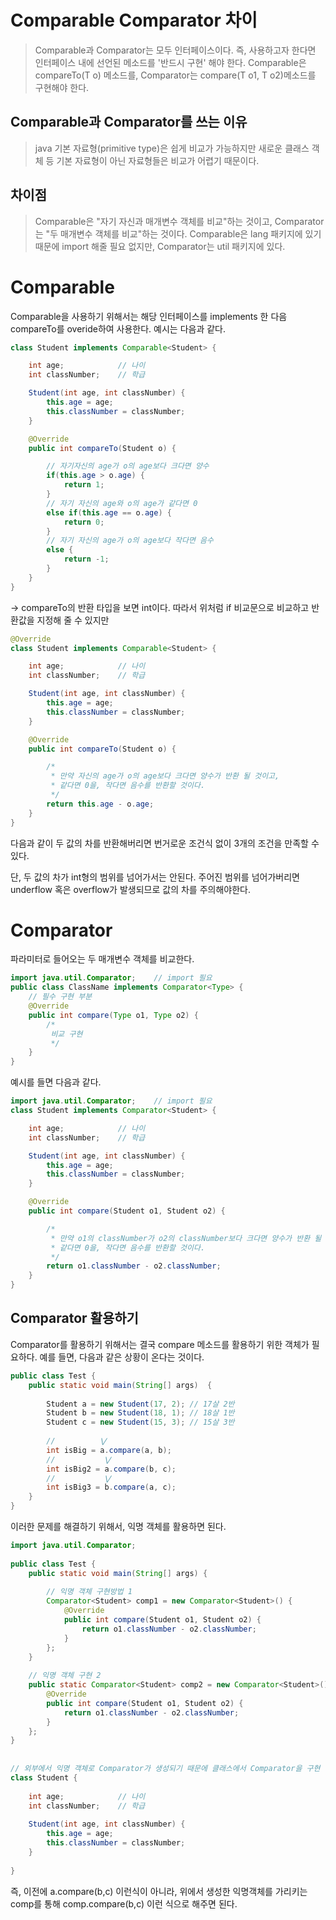 # Comparable Comparator 차이

> Comparable과 Comparator는 모두 인터페이스이다. 즉, 사용하고자 한다면 인터페이스 내에 선언된 메소드를 '반드시 구현' 해야 한다.
> Comparable은 compareTo(T o) 메소드를, Comparator는 compare(T o1, T o2)메소드를 구현해야 한다.

## Comparable과 Comparator를 쓰는 이유
> java 기본 자료형(primitive type)은 쉽게 비교가 가능하지만 새로운 클래스 객체 등 기본 자료형이 아닌 자료형들은 비교가 어렵기 때문이다.

## 차이점
> Comparable은 "자기 자신과 매개변수 객체를 비교"하는 것이고, Comparator는 "두 매개변수 객체를 비교"하는 것이다.
> Comparable은 lang 패키지에 있기 때문에 import 해줄 필요 없지만, Comparator는 util 패키지에 있다.


# Comparable

Comparable을 사용하기 위해서는 해당 인터페이스를 implements 한 다음 compareTo를 overide하여 사용한다.
예시는 다음과 같다.

````java
class Student implements Comparable<Student> {

    int age;			// 나이
    int classNumber;	// 학급

    Student(int age, int classNumber) {
        this.age = age;
        this.classNumber = classNumber;
    }

    @Override
    public int compareTo(Student o) {

        // 자기자신의 age가 o의 age보다 크다면 양수
        if(this.age > o.age) {
            return 1;
        }
        // 자기 자신의 age와 o의 age가 같다면 0
        else if(this.age == o.age) {
            return 0;
        }
        // 자기 자신의 age가 o의 age보다 작다면 음수
        else {
            return -1;
        }
    }
}
````

-> compareTo의 반환 타입을 보면 int이다. 따라서 위처럼 if 비교문으로 비교하고 반환값을 지정해 줄 수 있지만

````java
@Override
class Student implements Comparable<Student> {

    int age;			// 나이
    int classNumber;	// 학급

    Student(int age, int classNumber) {
        this.age = age;
        this.classNumber = classNumber;
    }

    @Override
    public int compareTo(Student o) {

        /*
         * 만약 자신의 age가 o의 age보다 크다면 양수가 반환 될 것이고,
         * 같다면 0을, 작다면 음수를 반환할 것이다.
         */
        return this.age - o.age;
    }
}
````

다음과 같이 두 값의 차를 반환해버리면 번거로운 조건식 없이 3개의 조건을 만족할 수 있다.

단, 두 값의 차가 int형의 범위를 넘어가서는 안된다. 주어진 범위를 넘어가버리면 underflow 혹은 overflow가 발생되므로
값의 차를 주의해야한다.


# Comparator

파라미터로 들어오는 두 매개변수 객체를 비교한다.

````java
import java.util.Comparator;	// import 필요
public class ClassName implements Comparator<Type> {
	// 필수 구현 부분
	@Override
	public int compare(Type o1, Type o2) {
		/*
		 비교 구현
		 */
	}
}
````

예시를 들면 다음과 같다.

````java
import java.util.Comparator;	// import 필요
class Student implements Comparator<Student> {

    int age;			// 나이
    int classNumber;	// 학급

    Student(int age, int classNumber) {
        this.age = age;
        this.classNumber = classNumber;
    }

    @Override
    public int compare(Student o1, Student o2) {

        /*
         * 만약 o1의 classNumber가 o2의 classNumber보다 크다면 양수가 반환 될 것이고,
         * 같다면 0을, 작다면 음수를 반환할 것이다.
         */
        return o1.classNumber - o2.classNumber;
    }
} 
````

## Comparator 활용하기

Comparator를 활용하기 위해서는 결국 compare 메소드를 활용하기 위한 객체가 필요하다.
예를 들면, 다음과 같은 상황이 온다는 것이다.

````java
public class Test {
	public static void main(String[] args)  {
 
		Student a = new Student(17, 2);	// 17살 2반
		Student b = new Student(18, 1);	// 18살 1반
		Student c = new Student(15, 3);	// 15살 3반
			
		//          ⋁
		int isBig = a.compare(a, b);
        //           ⋁
		int isBig2 = a.compare(b, c);
		//           ⋁
		int isBig3 = b.compare(a, c);
	}
}
````

이러한 문제를 해결하기 위해서, 익명 객체를 활용하면 된다.

````java
import java.util.Comparator;
 
public class Test {
	public static void main(String[] args) {
    
		// 익명 객체 구현방법 1
		Comparator<Student> comp1 = new Comparator<Student>() {
			@Override
			public int compare(Student o1, Student o2) {
				return o1.classNumber - o2.classNumber;
			}
		};
	}
 
	// 익명 객체 구현 2
	public static Comparator<Student> comp2 = new Comparator<Student>() {
		@Override
		public int compare(Student o1, Student o2) {
			return o1.classNumber - o2.classNumber;
		}
	};
}
 
 
// 외부에서 익명 객체로 Comparator가 생성되기 때문에 클래스에서 Comparator을 구현 할 필요가 없어진다.
class Student {
 
	int age;			// 나이
	int classNumber;	// 학급
	
	Student(int age, int classNumber) {
		this.age = age;
		this.classNumber = classNumber;
	}
 
}
````

즉, 이전에 a.compare(b,c) 이런식이 아니라, 위에서 생성한 익명객체를 가리키는 comp를 통해
comp.compare(b,c) 이런 식으로 해주면 된다.




